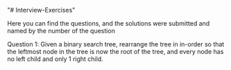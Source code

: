 "# Interview-Exercises" 

Here you can find the questions, and the solutions were submitted and named by the number of the question 

Question 1:
Given a binary search tree, rearrange the tree in in-order so that the leftmost node in the tree is now the root of the tree, and every node has no left child and only 1 right child.
